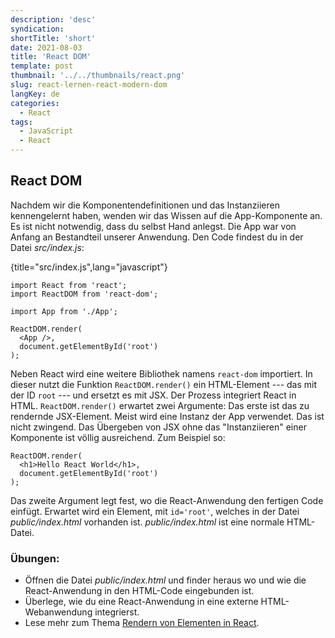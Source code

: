 ```yaml
---
description: 'desc'
syndication:
shortTitle: 'short'
date: 2021-08-03
title: 'React DOM'
template: post
thumbnail: '../../thumbnails/react.png'
slug: react-lernen-react-modern-dom
langKey: de
categories:
  - React
tags:
  - JavaScript
  - React
---
```


## React DOM

Nachdem wir die Komponentendefinitionen und das Instanziieren kennengelernt haben, wenden wir das Wissen auf die App-Komponente an. Es ist nicht notwendig, dass du selbst Hand anlegst. Die App war von Anfang an Bestandteil unserer Anwendung. Den Code findest du in der Datei *src/index.js*:

{title="src/index.js",lang="javascript"}
```
import React from 'react';
import ReactDOM from 'react-dom';

import App from './App';

ReactDOM.render(
  <App />,
  document.getElementById('root')
);
```

Neben React wird eine weitere Bibliothek namens `react-dom` importiert. In dieser nutzt die Funktion `ReactDOM.render()` ein HTML-Element --- das mit der ID `root` --- und ersetzt es mit JSX. Der Prozess integriert React in HTML. `ReactDOM.render()` erwartet zwei Argumente: Das erste ist das zu rendernde JSX-Element. Meist wird eine Instanz der App verwendet. Das ist nicht zwingend. Das Übergeben von JSX ohne das "Instanziieren" einer Komponente ist völlig ausreichend. Zum Beispiel so:

```
ReactDOM.render(
  <h1>Hello React World</h1>,
  document.getElementById('root')
);
```

Das zweite Argument legt fest, wo die React-Anwendung den fertigen Code einfügt. Erwartet wird ein Element, mit `id='root'`, welches in der Datei *public/index.html* vorhanden ist. *public/index.html* ist eine normale HTML-Datei.

### Übungen:

* Öffnen die Datei *public/index.html* und finder heraus wo und wie die React-Anwendung in den HTML-Code eingebunden ist.
* Überlege, wie du eine React-Anwendung in eine externe HTML-Webanwendung integrierst.
* Lese mehr zum Thema [Rendern von Elementen in React](https://de.reactjs.org/docs/rendering-elements.html).
<img src="https://vg01.met.vgwort.de/na/a3178b7e43ef47cb81ed081b1dffa79b" width="1" height="1" alt="">
